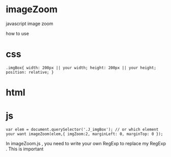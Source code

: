 # imageZoom
javascript image zoom

how to use 


# css
`
    .imgBox{
      width: 200px || your width;
      height: 200px || your height;
      position: relative;
    }
`

# html

<div class="J_imgBox imgBox" data-src="your image url"></div>


# js
`
  var elem = document.querySelector('.J_imgBox'); // or which element your want
  imageZoom(elem,{
    imgZoom:2,
    marginLeft: 0,
    marginTop: 0
  });
`

In imageZoom.js , you need to write your own RegExp to replace my RegExp . This is important
